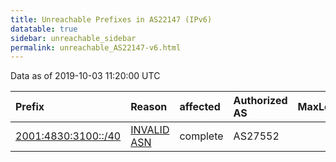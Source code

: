 ```yaml
---
title: Unreachable Prefixes in AS22147 (IPv6)
datatable: true
sidebar: unreachable_sidebar
permalink: unreachable_AS22147-v6.html
---
```


Data as of 2019-10-03 11:20:00 UTC


<div class="datatable-begin"></div>

| Prefix                                                           | Reason                                                                                                     | affected   | Authorized AS   |   MaxLength | Anchor                           |   unreachable /48s |
|:-----------------------------------------------------------------|:-----------------------------------------------------------------------------------------------------------|:-----------|:----------------|------------:|:---------------------------------|-------------------:|
| [2001:4830:3100::/40](https://stat.ripe.net/2001:4830:3100::/40) | [INVALID ASN](https://rpki-validator.ripe.net/announcement-preview?asn=AS22147&prefix=2001:4830:3100::/40) | complete   | AS27552         |          48 | [ARIN](unreachable_ARIN-v6.html) |                256 |

<div class="datatable-end"></div>